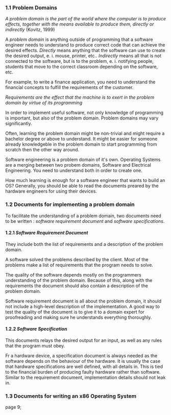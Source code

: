 

### 1.1  Problem Domains

_A problem domain is the part of the world where the computer is to produce effects, together with the means available to produce them, directly or indirectly_
(Kovitz, 1999)


A _problem domain_ is anything outside of programming that a software engineer needs to understand to produce correct code that can achieve the desired effects. _Directly_ means anything that the software can use to create the desired output, e. i. mouse, printer, etc.. _Indirectly_ means all that is not connected to the software, but is to the problem, e. i. notifying people, students that move to the correct classroom depending on the software, etc.  


For example, to write a finance application, you need to understand the financial concepts to fulfill the requirements of the customer. 

_Requirements are the effect that the machine is to exert in the problem domain by virtue of its programming_

In order to implement useful software, not only knowledge of programming is important, but also of the problem domain. Problem domains may vary significantly. 

Often, learning the problem domain might be non-trivial and might require a bachelor degree or above to understand. It might be easier for someone already knowledgeble in the problem domain to start programming from scratch then the other way around.  

Software engineering is a problem domain of it's own. Operating Systems are a merging between two probem domains, Software and Electrical Engineering. You need to understand both in order to create one. 

How much learning is enough for a software engineer that wants to build an OS? Generally, you should be able to read the documents preared by the hardware engineers for using their devices.


### 1.2  Documents for implementing a problem domain


To facilitate the understanding of a problem domain, two documents need to be written : _software requirement document_ and _software specifications_.


#### 1.2.1 _Software Requirement Document_

They include both the list of requirements and a description of the problem domain. 

A software solved the problems described by the client. Most of the problems make a list of requirements that the program needs to solve. 

The quality of the software depends mostly on the programmers understanding of the problem domain. Because of this, along with the requirements the document should also contain a description of the problem domain. 

Software requirement document is all about the problem domain, it should not include a high-level description of the implementation. A good way to test the quality of the document is to give it to a domain expert for proofreading and making sure he understands everything thoroughly. 


#### 1.2.2 _Software Specification_

This documents relays the desired output for an input, as well as any rules that the program must obey.


Fr a hardware device, a specification document is always needed as the software depends on the behaviour of the hardware. It is usually the case that hardware specifications are well defined, with all details in. This is tied to the financial burden of producing faulty hardware rather than software. Similar to the requirement document, implementation details should not leak in. 


### 1.3  Documents for writing an x86 Operating System

page 9;
